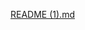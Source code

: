 [README (1).md](https://github.com/blvckeasy/node-canvas-recursive-photo/files/10831092/README.1.md)
